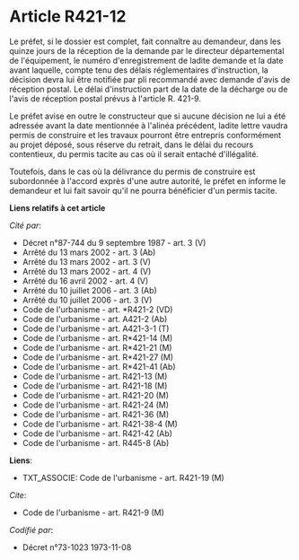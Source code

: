 # Article R421-12

Le préfet, si le dossier est complet, fait connaître au demandeur, dans les quinze jours de la réception de la demande par le
directeur départemental de l'équipement, le numéro d'enregistrement de ladite demande et la date avant laquelle, compte tenu
des délais réglementaires d'instruction, la décision devra lui être notifiée par pli recommandé avec demande d'avis de
réception postal. Le délai d'instruction part de la date de la décharge ou de l'avis de réception postal prévus à l'article
R. 421-9.

Le préfet avise en outre le constructeur que si aucune décision ne lui a été adressée avant la date mentionnée à l'alinéa
précédent, ladite lettre vaudra permis de construire et les travaux pourront être entrepris conformément au projet déposé,
sous réserve du retrait, dans le délai du recours contentieux, du permis tacite au cas où il serait entaché d'illégalité.

Toutefois, dans le cas où la délivrance du permis de construire est subordonnée à l'accord exprès d'une autre autorité, le
préfet en informe le demandeur et lui fait savoir qu'il ne pourra bénéficier d'un permis tacite.

**Liens relatifs à cet article**

_Cité par_:

  - Décret n°87-744 du 9 septembre 1987 - art. 3 (V)
  - Arrêté du 13 mars 2002 - art. 3 (Ab)
  - Arrêté du 13 mars 2002 - art. 3 (V)
  - Arrêté du 13 mars 2002 - art. 4 (V)
  - Arrêté du 16 avril 2002 - art. 4 (V)
  - Arrêté du 10 juillet 2006 - art. 3 (Ab)
  - Arrêté du 10 juillet 2006 - art. 3 (V)
  - Code de l'urbanisme - art. *R421-2 (VD)
  - Code de l'urbanisme - art. A421-2 (Ab)
  - Code de l'urbanisme - art. A421-3-1 (T)
  - Code de l'urbanisme - art. R*421-14 (M)
  - Code de l'urbanisme - art. R*421-21 (M)
  - Code de l'urbanisme - art. R*421-27 (M)
  - Code de l'urbanisme - art. R*421-41 (Ab)
  - Code de l'urbanisme - art. R421-13 (M)
  - Code de l'urbanisme - art. R421-18 (M)
  - Code de l'urbanisme - art. R421-20 (M)
  - Code de l'urbanisme - art. R421-24 (M)
  - Code de l'urbanisme - art. R421-36 (M)
  - Code de l'urbanisme - art. R421-38-4 (M)
  - Code de l'urbanisme - art. R421-42 (Ab)
  - Code de l'urbanisme - art. R445-8 (Ab)

**Liens**:

  - TXT_ASSOCIE: Code de l'urbanisme - art. R421-19 (M)

_Cite_:

  - Code de l'urbanisme - art. R421-9 (M)

_Codifié par_:

  - Décret n°73-1023 1973-11-08

